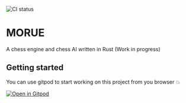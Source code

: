 ![CI status](https://github.com/thibthibaut/morue/actions/workflows/morue.yml/badge.svg)

# MORUE

A chess engine and chess AI written in Rust (Work in progress)

## Getting started

You can use gitpod to start working on this project from you browser :boom:  

[![Open in Gitpod](https://gitpod.io/button/open-in-gitpod.svg)](https://gitpod.io/#https://github.com/thibthibaut/morue)
